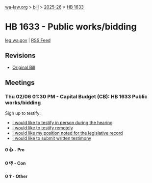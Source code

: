 [wa-law.org](/) > [bill](/bill/) > [2025-26](/bill/2025-26/) > [HB 1633](/bill/2025-26/hb/1633/)

# HB 1633 - Public works/bidding
[leg.wa.gov](https://app.leg.wa.gov/billsummary?BillNumber=1633&Year=2025&Initiative=false) | [RSS Feed](./rss.xml)

## Revisions
* [Original Bill](1/)

## Meetings
### Thu 02/06 01:30 PM - Capital Budget (CB): HB 1633 Public works/bidding
Sign up to testify:
* [I would like to testify in person during the hearing](https://app.leg.wa.gov/csi/Testifier/Add?chamber=House&mId=32706&aId=162856&caId=25361&tId=1)
* [I would like to testify remotely](https://app.leg.wa.gov/csi/Testifier/Add?chamber=House&mId=32706&aId=162856&caId=25361&tId=2)
* [I would like my position noted for the legislative record](https://app.leg.wa.gov/csi/Testifier/Add?chamber=House&mId=32706&aId=162856&caId=25361&tId=3)
* [I would like to submit written testimony](https://app.leg.wa.gov/csi/Testifier/Add?chamber=House&mId=32706&aId=162856&caId=25361&tId=4)

#### 0 👍 - Pro

#### 0 👎 - Con

#### 0 ❓ - Other
